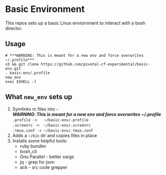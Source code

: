 # Basic Environment

This repos sets up a basic Linux enviornment to interact with a bosh director.

## Usage

```
# ***WARNING: This is meant for a new env and force overwrites ~/.profile***
cd && git clone https://github.com/pivotal-cf-experimental/basic-env.git
. basic-env/.profile
new_env
exec $SHELL -l 
```

## What `new_env` sets up

1. Symlinks rc files into `~`  
   ***WARNING: This is meant for a new env and force overwrites ~/.profile***  
   `.profile ->   ~/basic-env/.profile`  
   `.screenrc ->  ~/basic-env/.screenrc`  
   `.tmux.conf -> ~/basic-env/.tmux.conf`
1. Adds a `~/bin` dir and copies files in place
1. Installs some helpful tools:
    - ruby bundler 
    - bosh\_cli
    - Gnu Parallel - better xargs
    - jq - grep for json
    - ack - src code grepper

